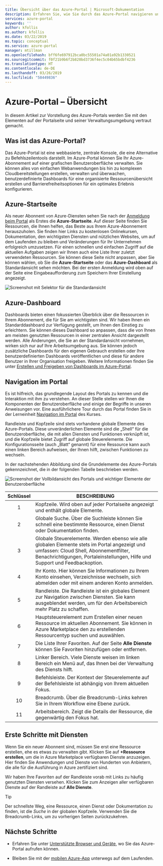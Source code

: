 ```yaml
---
title: Übersicht über das Azure-Portal | Microsoft-Dokumentation
description: Erfahren Sie, wie Sie durch das Azure-Portal navigieren und es zur Verwaltung von Diensten einsetzen können.
services: azure-portal
keywords: ''
author: kfollis
ms.author: kfollis
ms.date: 03/22/2019
ms.topic: conceptual
ms.service: azure-portal
manager: mtillman
ms.openlocfilehash: bff6fe697912bca0bc55501a74a01a92b1330521
ms.sourcegitcommit: f0f21b9b6f2b820bd3736f4ec5c04b65bdbf4236
ms.translationtype: HT
ms.contentlocale: de-DE
ms.lasthandoff: 03/26/2019
ms.locfileid: "58449836"
---
```

# <a name="azure-portal-overview"></a>Azure-Portal – Übersicht

In diesem Artikel zur Vorstellung des Azure-Portals werden Sie mit den Elementen auf der Portalseite und seiner Verwaltungsumgebung vertraut gemacht.

## <a name="what-is-the-azure-portal"></a>Was ist das Azure-Portal?

Das Azure-Portal ist eine webbasierte, zentrale Konsole, die eine Alternative zu Befehlszeilentools darstellt. Im Azure-Portal können Sie Ihr Azure-Abonnement auf einer grafischen Benutzeroberfläche verwalten. Sie können alles von einfachen Webanwendungen bis hin zu komplexen Cloudbereitstellungen erstellen, verwalten und überwachen, benutzerdefinierte Dashboards für eine organisierte Ressourcenübersicht erstellen und Barrierefreiheitsoptionen für ein optimales Erlebnis konfigurieren.

## <a name="azure-home"></a>Azure-Startseite

Als neuer Abonnent von Azure-Diensten sehen Sie nach der [Anmeldung beim Portal](https://portal.azure.com) als Erstes die **Azure-Startseite**. Auf dieser Seite finden Sie Ressourcen, die Ihnen helfen, das Beste aus Ihrem Azure-Abonnement herauszuholen. Sie finden hier Links zu kostenlosen Onlinekursen, Dokumentation, den wichtigsten Diensten und nützlichen Websites, um auf dem Laufenden zu bleiben und Veränderungen für Ihr Unternehmen erfolgreich umzusetzen. Für einen schnellen und einfachen Zugriff auf die aktuellen Aufgaben zeigen wir Ihnen auch eine Liste Ihrer zuletzt verwendeten Ressourcen. Sie können diese Seite nicht anpassen, aber Sie können wählen, ob Sie die **Azure-Startseite** oder das **Azure-Dashboard** als Standardansicht sehen möchten. Bei der ersten Anmeldung wird oben auf der Seite eine Eingabeaufforderung zum Speichern Ihrer Einstellung angezeigt.

![Screenshot mit Selektor für die Standardansicht](./media/azure-portal-overview/azure-portal-default-view.png)

## <a name="azure-dashboard"></a>Azure-Dashboard

Dashboards bieten einen fokussierten Überblick über die Ressourcen in Ihrem Abonnement, die für Sie am wichtigsten sind. Wir haben Ihnen ein Standarddashboard zur Verfügung gestellt, um Ihnen den Einstieg zu erleichtern. Sie können dieses Dashboard so anpassen, dass die von Ihnen am meisten genutzten Ressourcen in einer zentralen Ansicht dargestellt werden. Alle Änderungen, die Sie an der Standardansicht vornehmen, wirken sich nur auf Ihre Arbeitsumgebung aus. Sie können jedoch zusätzliche Dashboards für den eigenen Gebrauch erstellen oder Ihre benutzerdefinierten Dashboards veröffentlichen und diese für andere Benutzer in Ihrer Organisation freigeben. Weitere Informationen finden Sie unter [Erstellen und Freigeben von Dashboards im Azure-Portal](../azure-portal/azure-portal-dashboards.md).

## <a name="getting-around-the-portal"></a>Navigation im Portal

Es ist hilfreich, das grundlegende Layout des Portals zu kennen und die Interaktion mit ihm zu verstehen. An dieser Stelle stellen wir Ihnen die Komponenten der Benutzeroberfläche und einige der Begriffe in unseren Anweisungen vor. Eine ausführlichere Tour durch das Portal finden Sie in der Lerneinheit [Navigation im Portal](https://docs.microsoft.com/learn/modules/tour-azure-portal/3-navigate-the-portal) des Kurses.

Randleiste und Kopfzeile sind stets vorhandene globale Elemente des Azure-Portals. Diese unveränderlichen Elemente sind die „Shell“ für die Benutzeroberfläche, die mit allen Diensten und Funktionen verknüpft ist, und die Kopfzeile bietet Zugriff auf globale Steuerelemente. Die Konfigurationsseite (auch „Blatt“ genannt) für eine Ressource kann auch einen linken Bereich aufweisen, der Ihnen hilft, zwischen Funktionen zu wechseln.

In der nachstehenden Abbildung sind die Grundelemente des Azure-Portals gekennzeichnet, die in der folgenden Tabelle beschrieben werden.

![Screenshot der Vollbildansicht des Portals und wichtiger Elemente der Benutzeroberfläche](./media/azure-portal-overview/azure-portal-fullscreen-map.png)

|Schlüssel|BESCHREIBUNG
|:---:|---|
|1|Kopfzeile. Wird oben auf jeder Portalseite angezeigt und enthält globale Elemente.|
|2| Globale Suche. Über die Suchleiste können Sie schnell eine bestimmte Ressource, einen Dienst oder Dokumentation finden.|
|3|Globale Steuerelemente. Werden ebenso wie alle globalen Elemente stets im Portal angezeigt und umfassen: Cloud Shell, Abonnementfilter, Benachrichtigungen, Portaleinstellungen, Hilfe und Support und Feedbackoption.|
|4|Ihr Konto. Hier können Sie Informationen zu Ihrem Konto einsehen, Verzeichnisse wechseln, sich abmelden oder mit einem anderen Konto anmelden.|
|5|Randleiste. Die Randleiste ist ein globales Element zur Navigation zwischen Diensten. Sie kann ausgeblendet werden, um für den Arbeitsbereich mehr Platz zu schaffen.|
|6|Hauptsteuerelement zum Erstellen einer neuen Ressource im aktuellen Abonnement. Sie können in Azure Marketplace den zu erstellenden Ressourcentyp suchen und auswählen.|
|7|Die Liste Ihrer Favoriten. Auf der Seite **Alle Dienste** können Sie Favoriten hinzufügen oder entfernen.|
|8|Linker Bereich. Viele Dienste weisen im linken Bereich ein Menü auf, das Ihnen bei der Verwaltung des Diensts hilft.|
|9|Befehlsleiste. Der Kontext der Steuerelemente auf der Befehlsleiste ist abhängig von Ihrem aktuellen Fokus.|
|10|Breadcrumb. Über die Breadcrumb-Links kehren Sie in Ihrem Workflow eine Ebene zurück.|
|11|Arbeitsbereich.  Zeigt die Details der Ressource, die gegenwärtig den Fokus hat.|

## <a name="get-started-with-services"></a>Erste Schritte mit Diensten

Wenn Sie ein neuer Abonnent sind, müssen Sie erst eine Ressource erstellen, ehe es etwas zu verwalten gibt. Klicken Sie auf **+Ressource erstellen**, um die in Azure Marketplace verfügbaren Dienste anzuzeigen. Hier finden Sie Anwendungen und Dienste von Hunderten von Anbietern, die alle für die Ausführung in Azure zertifiziert sind.

Wir haben Ihre Favoriten auf der Randleiste vorab mit Links zu häufig genutzten Diensten versehen.  Klicken Sie zum Anzeigen aller verfügbaren Dienste auf der Randleiste auf **Alle Dienste**.

> [!TIP]
> Der schnellste Weg, eine Ressource, einen Dienst oder Dokumentation zu finden, ist die *Suche* in der globalen Kopfzeile. Verwenden Sie die Breadcrumb-Links, um zu vorherigen Seiten zurückzukehren.
>
>

## <a name="next-steps"></a>Nächste Schritte

* Erfahren Sie unter [Unterstützte Browser und Geräte](../azure-portal/azure-portal-supported-browsers-devices.md), wo Sie das Azure-Portal aufrufen können.

* Bleiben Sie mit der [mobilen Azure-App](https://azure.microsoft.com/features/azure-portal/mobile-app/) unterwegs auf dem Laufenden.
